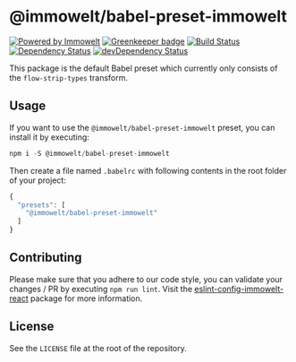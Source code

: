 # @immowelt/babel-preset-immowelt

[![Powered by Immowelt](https://img.shields.io/badge/powered%20by-immowelt-yellow.svg?colorB=ffb200)](https://stackshare.io/immowelt-group/)
[![Greenkeeper badge](https://badges.greenkeeper.io/ImmoweltHH/babel-preset-immowelt.svg)](https://greenkeeper.io/)
[![Build Status](https://travis-ci.org/ImmoweltGroup/babel-preset-immowelt.svg?branch=master)](https://travis-ci.org/ImmoweltGroup/babel-preset-immowelt)
[![Dependency Status](https://david-dm.org/ImmoweltGroup/babel-preset-immowelt.svg)](https://david-dm.org/ImmoweltGroup/babel-preset-immowelt)
[![devDependency Status](https://david-dm.org/ImmoweltGroup/babel-preset-immowelt/dev-status.svg)](https://david-dm.org/ImmoweltGroup/babel-preset-immowelt#info=devDependencies&view=table)

This package is the default Babel preset which currently only consists of the `flow-strip-types` transform.

## Usage
If you want to use the `@immowelt/babel-preset-immowelt` preset, you can install it by executing:
```js
npm i -S @immowelt/babel-preset-immowelt
```

Then create a file named `.babelrc` with following contents in the root folder of your project:

```js
{
  "presets": [
    "@immowelt/babel-preset-immowelt"
  ]
}
```

## Contributing
Please make sure that you adhere to our code style, you can validate your changes / PR by executing `npm run lint`.
Visit the [eslint-config-immowelt-react](https://github.com/ImmoweltHH/eslint-config-immowelt-react) package for more information.

## License
See the `LICENSE` file at the root of the repository.
